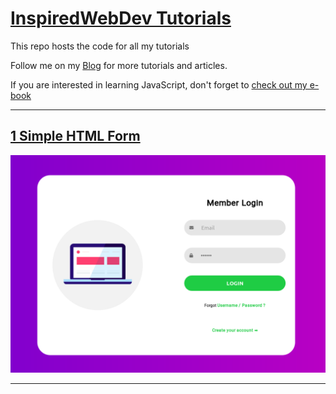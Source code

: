 # [InspiredWebDev Tutorials](https://inspiredwebdev.com)

This repo hosts the code for all my tutorials

Follow me on my [Blog](https://inspiredwebdev.com) for more tutorials and articles.

If you are interested in learning JavaScript, don't forget to [check out my e-book](http://bit.ly/2kGMwKn)

---


## [1 Simple HTML Form](https://www.inspiredwebdev.com/2018/09/responsive-html-login-form-tutorial/)

![project 1 - simple html form](/screenshots/1_HTML_form.png)

---

